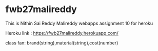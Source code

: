 # fwb27malireddy

This is Nithin Sai Reddy Malireddy  webapps assignment 10 for heroku

Heroku link : https://fwb27malireddy.herokuapp.com/

class fan: brand(string),material(string),cost(number)
